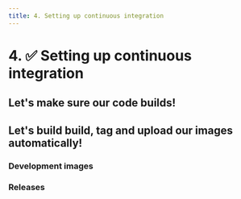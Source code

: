 ```yaml
---
title: 4. Setting up continuous integration
---
```


# 4. :white_check_mark: Setting up continuous integration

## Let's make sure our code builds!

## Let's build build, tag and upload our images automatically!

### Development images

### Releases
